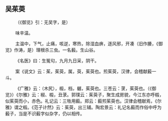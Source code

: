 ## 吴茱萸
<p>&emsp;&emsp;
（《御览》引：无吴字，是）
</p>
<p>&emsp;&emsp;
味辛温。
</p>
<p>&emsp;&emsp;
主温中，下气，止痛，咳逆，寒热，除湿血痹，逐风邪，开凑（旧作腠，《御览》作涛，是）理根杀三虫。一名藙。生山谷。
</p>
<p>&emsp;&emsp;
《名医》曰：生冤句，九月九日采，阴干。
</p>
<p>&emsp;&emsp;
案《说文》云：茱，茱萸，属，萸，茱萸也。煎茱萸，汉律，会稽献藙一斗。
</p>
<p>&emsp;&emsp;
《广雅》云：（木尻），榝，档，樾，茱萸也。三苍云：莍，茱萸也。（《御览》）《尔雅》云：椒、榝，丑莍。郭璞云：茱萸子，聚生成房貌，今江东亦呼榝，似茱萸而小，赤色。礼记云：三牲用藙。郑云：藙煎茱萸也。汉律会稽献焉，《尔雅》谓之榝。《范子计然》云：茱萸，出三辅。陶宏景云：礼记名藙而作俗中呼为藙子，当是不识藙字似杂字，仍以相传。
</p>